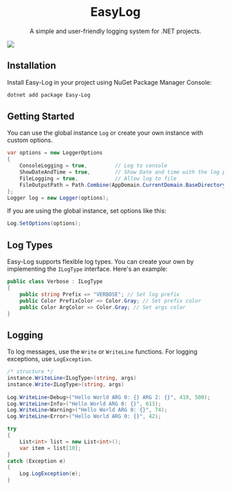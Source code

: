 <h1 align="center">
  EasyLog
</h1>
<p align="center">
  A simple and user-friendly logging system for .NET projects.
</p>

<img src="https://i.imgur.com/NKhyA4h.png" align="middle">

## Installation
Install Easy-Log in your project using NuGet Package Manager Console:
```bash
dotnet add package Easy-Log
```

## Getting Started
You can use the global instance `Log` or create your own instance with custom options.
```csharp
var options = new LoggerOptions
{
    ConsoleLogging = true,         // Log to console
    ShowDateAndTime = true,        // Show Date and time with the log prefix
    FileLogging = true,            // Allow log to file
    FileOutputPath = Path.Combine(AppDomain.CurrentDomain.BaseDirectory, "App.log") // File output path
};
Logger log = new Logger(options);
```

If you are using the global instance, set options like this:
```csharp
Log.SetOptions(options);
```

## Log Types
Easy-Log supports flexible log types. You can create your own by implementing the `ILogType` interface. Here's an example:
```csharp
public class Verbose : ILogType
{
    public string Prefix => "VERBOSE"; // Set log prefix
    public Color PrefixColor => Color.Gray; // Set prefix color
    public Color ArgColor => Color.Gray; // Set args color
}
```

## Logging
To log messages, use the `Write` or `WriteLine` functions. For logging exceptions, use `LogException`.

```csharp
/* structure */
instance.WriteLine<ILogType>(string, args)
instance.Write<ILogType>(string, args)
    
Log.WriteLine<Debug>("Hello World ARG 0: {} ARG 2: {}", 419, 500);
Log.WriteLine<Info>("Hello World ARG 0: {}", 613);
Log.WriteLine<Warning>("Hello World ARG 0: {}", 74);
Log.WriteLine<Error>("Hello World ARG 0: {}", 42);

try
{
    List<int> list = new List<int>();
    var item = list[10];
}
catch (Exception e)
{
    Log.LogException(e);
}
```